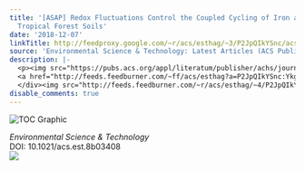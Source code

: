 ```yaml
---
title: '[ASAP] Redox Fluctuations Control the Coupled Cycling of Iron and Carbon in
  Tropical Forest Soils'
date: '2018-12-07'
linkTitle: http://feedproxy.google.com/~r/acs/esthag/~3/P2JpQIkYSnc/acs.est.8b03408
source: 'Environmental Science & Technology: Latest Articles (ACS Publications)'
description: |-
  <p><img src="https://pubs.acs.org/appl/literatum/publisher/achs/journals/content/esthag/0/esthag.ahead-of-print/acs.est.8b03408/20181207/images/medium/es-2018-03408t_0006.gif" alt="TOC Graphic"/></p><div><cite>Environmental Science & Technology</cite></div><div>DOI: 10.1021/acs.est.8b03408</div><div class="feedflare">
  <a href="http://feeds.feedburner.com/~ff/acs/esthag?a=P2JpQIkYSnc:YkgDlD8mb54:yIl2AUoC8zA"><img src="http://feeds.feedburner.com/~ff/acs/esthag?d=yIl2AUoC8zA" border="0"></img></a>
  </div><img src="http://feeds.feedburner.com/~r/acs/esthag/~4/P2JpQIkYSnc" height="1" width="1" ...
disable_comments: true
---
```

<p><img src="https://pubs.acs.org/appl/literatum/publisher/achs/journals/content/esthag/0/esthag.ahead-of-print/acs.est.8b03408/20181207/images/medium/es-2018-03408t_0006.gif" alt="TOC Graphic"/></p><div><cite>Environmental Science & Technology</cite></div><div>DOI: 10.1021/acs.est.8b03408</div><div class="feedflare">
<a href="http://feeds.feedburner.com/~ff/acs/esthag?a=P2JpQIkYSnc:YkgDlD8mb54:yIl2AUoC8zA"><img src="http://feeds.feedburner.com/~ff/acs/esthag?d=yIl2AUoC8zA" border="0"></img></a>
</div><img src="http://feeds.feedburner.com/~r/acs/esthag/~4/P2JpQIkYSnc" height="1" width="1" ...
